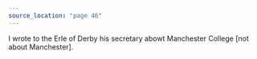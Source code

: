 ```yaml
---
source_location: "page 46"
---
```

I wrote to the Erle of Derby his secretary abowt Manchester College [not about
Manchester].
